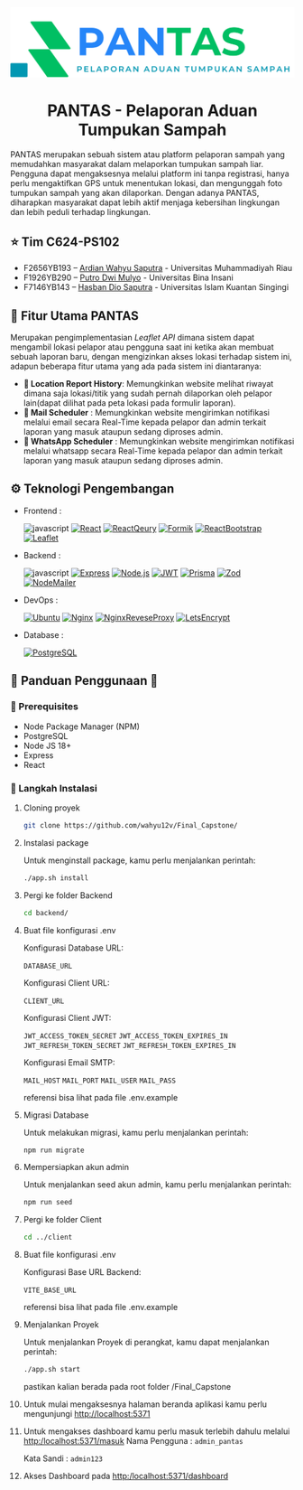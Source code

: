 <p align="center"><a href="https://pantas.cloud" target="_blank"><img src="./frontend/assets/logo/44.png" width="600" alt="PANTAS Logo"></a></p>

<h1 align="center"><b>PANTAS - Pelaporan Aduan Tumpukan Sampah</b></h1>

PANTAS merupakan sebuah sistem atau platform pelaporan sampah yang memudahkan masyarakat dalam melaporkan tumpukan sampah liar. Pengguna dapat mengaksesnya melalui platform ini tanpa registrasi, hanya perlu mengaktifkan GPS untuk menentukan lokasi, dan mengunggah foto tumpukan sampah yang akan dilaporkan. Dengan adanya PANTAS, diharapkan masyarakat dapat lebih aktif menjaga kebersihan lingkungan dan lebih peduli terhadap lingkungan.

## ⭐ Tim C624-PS102

- F2656YB193 – [Ardian Wahyu Saputra](https://github.com/wahyu12v) - Universitas Muhammadiyah Riau
- F1926YB290 – [Putro Dwi Mulyo](https://github.com/putrodwi31) - Universitas Bina Insani
- F7146YB143 – [Hasban Dio Saputra](https://github.com/hasbands) - Universitas Islam Kuantan Singingi

## 🚀 Fitur Utama PANTAS

Merupakan pengimplementasian _Leaflet API_ dimana sistem dapat mengambil lokasi pelapor atau pengguna saat ini ketika akan membuat sebuah laporan baru, dengan mengizinkan akses lokasi terhadap sistem ini, adapun beberapa fitur utama yang ada pada sistem ini diantaranya:

- **📍 Location Report History**:
  Memungkinkan website melihat riwayat dimana saja lokasi/titik yang sudah pernah dilaporkan oleh pelapor lain(dapat dilihat pada peta lokasi pada formulir laporan).
- **📨 Mail Scheduler** : Memungkinkan website mengirimkan notifikasi melalui email secara Real-Time kepada pelapor dan admin terkait laporan yang masuk ataupun sedang diproses admin.
- **📱 WhatsApp Scheduler** : Memungkinkan website mengirimkan notifikasi melalui whatsapp secara Real-Time kepada pelapor dan admin terkait laporan yang masuk ataupun sedang diproses admin.

## ⚙️ Teknologi Pengembangan

- Frontend :

  ![javascript][javascript]
  [![React][React.js]][React-url]
  [![ReactQeury][ReactQuery]][ReactQuery-url]
  [![Formik][Formik]][React-url]
  [![ReactBootstrap][ReactBootstrap]][ReactBootstrap-url]
  [![Leaflet][Leaflet]][Leaflet-url]

- Backend :

  ![javascript][javascript]
  [![Express][Express-logo]][Express-url]
  [![Node.js][NodeJS]][NodeJS-url]
  [![JWT][JWT]][JWT-url]
  [![Prisma][Prisma]][Prisma-url]
  [![Zod][Zod]][Zod-url]
  [![NodeMailer][NodeMailer]][NodeMailer-url]

- DevOps :

  [![Ubuntu][Ubuntu]][Ubuntu-url]
  [![Nginx][Nginx]][Nginx-url]
  [![NginxReveseProxy][NginxReverse]][NginxReverse-url]
  [![LetsEncrypt][LetsEncrypt]][LetsEncrypt-url]

- Database :

  [![PostgreSQL][PostgreSQL]][PostgreSQL-url]

## 📘 Panduan Penggunaan 📘

### 📝 Prerequisites

- Node Package Manager (NPM)
- PostgreSQL
- Node JS 18+
- Express
- React

### 👣 Langkah Instalasi

1. Cloning proyek

   ```bash
   git clone https://github.com/wahyu12v/Final_Capstone/
   ```

2. Instalasi package

   Untuk menginstall package, kamu perlu menjalankan perintah:

   ```bash
   ./app.sh install
   ```

3. Pergi ke folder Backend

   ```bash
   cd backend/
   ```

4. Buat file konfigurasi .env

   Konfigurasi Database URL:

   `DATABASE_URL`

   Konfigurasi Client URL:

   `CLIENT_URL`

   Konfigurasi Client JWT:

   `JWT_ACCESS_TOKEN_SECRET` `JWT_ACCESS_TOKEN_EXPIRES_IN` `JWT_REFRESH_TOKEN_SECRET` `JWT_REFRESH_TOKEN_EXPIRES_IN`

   Konfigurasi Email SMTP:

   `MAIL_HOST` `MAIL_PORT` `MAIL_USER` `MAIL_PASS`

   referensi bisa lihat pada file .env.example

5. Migrasi Database

   Untuk melakukan migrasi, kamu perlu menjalankan perintah:

   ```bash
   npm run migrate
   ```

6. Mempersiapkan akun admin

   Untuk menjalankan seed akun admin, kamu perlu menjalankan perintah:

   ```bash
   npm run seed
   ```

7. Pergi ke folder Client

   ```bash
   cd ../client
   ```

8. Buat file konfigurasi .env

   Konfigurasi Base URL Backend:

   `VITE_BASE_URL`

   referensi bisa lihat pada file .env.example

9. Menjalankan Proyek

   Untuk menjalankan Proyek di perangkat, kamu dapat menjalankan perintah:

   ```bash
   ./app.sh start
   ```

   pastikan kalian berada pada root folder /Final_Capstone

10. Untuk mulai mengaksesnya halaman beranda aplikasi kamu perlu mengunjungi [http://localhost:5371](http://localhost:5371)
11. Untuk mengakses dashboard kamu perlu masuk terlebih dahulu melalui [http:/localhost:5371/masuk](http://localhost:5371/masuk)
    Nama Pengguna : `admin_pantas`

    Kata Sandi : `admin123`

12. Akses Dashboard pada [http:/localhost:5371/dashboard](http://localhost:5371/dashboard)

[NodeMailer]: https://img.shields.io/badge/nodemailer-6D4AFF?style=for-the-badge&logo=protonmail&logoColor=FFFFFF
[NodeMailer-url]: https://nodemailer.com/
[Zod]: https://img.shields.io/badge/zod-FFFFFF?style=for-the-badge&logo=zod&logoColor=3E67B1
[Zod-url]: https://zod.dev
[Prisma]: https://img.shields.io/badge/prisma-2D3748?style=for-the-badge&logo=prisma&logoColor=FFFFF
[Prisma-url]: https://www.prisma.io/
[JWT]: https://img.shields.io/badge/jsonwebtokens-20232A?style=for-the-badge&logo=jsonwebtokens&logoColor=d63afe
[JWT-url]: https://jwt.io/
[React-url]: https://reactjs.org/
[React.js]: https://img.shields.io/badge/React-20232A?style=for-the-badge&logo=react&logoColor=61DAFB
[Nginx]: https://img.shields.io/badge/nginx-FFFFFF?style=for-the-badge&logo=nginx&logoColor=009639
[Nginx-url]: https://nginx.org/en/
[NginxReverse]: https://img.shields.io/badge/reverseproxy-009639?style=for-the-badge&logo=nginxproxymanager&logoColor=FFFFFF
[NginxReverse-url]: https://docs.nginx.com/nginx/admin-guide/web-server/reverse-proxy/
[Ubuntu]: https://img.shields.io/badge/ubuntu-20232A?style=for-the-badge&logo=ubuntu&logoColor=E95420
[Ubuntu-url]: https://ubuntu.com/
[LetsEncrypt]: https://img.shields.io/badge/letsencrypt-003A70?style=for-the-badge&logo=letsencrypt&logoColor=FFFFFF
[LetsEncrypt-url]: https://certbot.eff.org/
[ReactQuery-url]: https://tanstack.com/query/latest
[ReactQuery]: https://img.shields.io/badge/tanstackquery-111828?style=for-the-badge&logo=reactquery&logoColor=FF4154
[Formik]: https://img.shields.io/badge/formik-095acf?style=for-the-badge&logo=formspree&logoColor=FFFFFF
[Express-logo]: https://img.shields.io/badge/Express.js-404D59?style=for-the-badge&logo=express
[Express-url]: https://expressjs.com/
[ReactBootstrap-url]: https://react-bootstrap.netlify.app/
[ReactBootstrap]: https://img.shields.io/badge/reactbootstrap-0F172A?&style=for-the-badge&logo=reactbootstrap&logoColor=61DAFB
[Leaflet]: https://img.shields.io/badge/leaflet.js-FFFFFF?&style=for-the-badge&logo=leaflet&logoColor=199900
[Leaflet-url]: https://react-leaflet.js.org/docs/start-introduction/
[PostgreSQL-url]: https://www.postgresql.org/
[PostgreSQL]: https://img.shields.io/badge/PostgreSQL-4169E1?style=for-the-badge&logo=postgresql&logoColor=FFFFFF
[NodeJS-url]: https://nodejs.org/en
[NodeJS]: https://img.shields.io/badge/Node.js-43853D?style=for-the-badge&logo=node.js&logoColor=white
[javascript]: https://img.shields.io/badge/JavaScript-F7DF1E?style=for-the-badge&logo=javascript&logoColor=black
